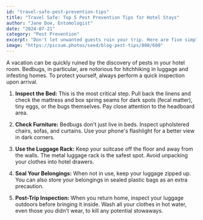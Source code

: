 ```yaml
---
id: "travel-safe-pest-prevention-tips"
title: "Travel Safe: Top 5 Pest Prevention Tips for Hotel Stays"
author: "Jane Doe, Entomologist"
date: "2024-07-21"
category: "Pest Prevention"
excerpt: "Don't let unwanted guests ruin your trip. Here are five simple steps you can take to inspect your hotel room and prevent bedbugs from coming home with you."
image: "https://picsum.photos/seed/blog-pest-tips/800/600"
---
```

A vacation can be quickly ruined by the discovery of pests in your hotel room. Bedbugs, in particular, are notorious for hitchhiking in luggage and infesting homes. To protect yourself, always perform a quick inspection upon arrival.

1. **Inspect the Bed:** This is the most critical step. Pull back the linens and check the mattress and box spring seams for dark spots (fecal matter), tiny eggs, or the bugs themselves. Pay close attention to the headboard area.

2. **Check Furniture:** Bedbugs don't just live in beds. Inspect upholstered chairs, sofas, and curtains. Use your phone's flashlight for a better view in dark corners.

3. **Use the Luggage Rack:** Keep your suitcase off the floor and away from the walls. The metal luggage rack is the safest spot. Avoid unpacking your clothes into hotel drawers.

4. **Seal Your Belongings:** When not in use, keep your luggage zipped up. You can also store your belongings in sealed plastic bags as an extra precaution.

5. **Post-Trip Inspection:** When you return home, inspect your luggage outdoors before bringing it inside. Wash all your clothes in hot water, even those you didn't wear, to kill any potential stowaways.